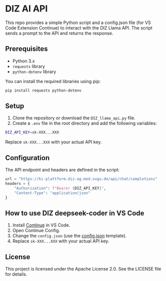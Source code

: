 # DIZ AI API

This repo provides a simple Python script and a config.json file (for VS Code Extension Continue) to interact with the DIZ Llama API. The script sends a prompt to the API and returns the response.

## Prerequisites

- Python 3.x
- `requests` library
- `python-dotenv` library

You can install the required libraries using pip:

```bash
pip install requests python-dotenv
```

## Setup
1. Clone the repository or download the `DIZ_llama_api.py` file.
2. Create a `.env` file in the root directory and add the following variables:
```bash
DIZ_API_KEY=sk-XXX...XXX
```
Replace `sk-XXX...XXX` with your actual API key.

## Configuration
The API endpoint and headers are defined in the script:
```python
url = "https://ki-plattform.diz-ag.med.ovgu.de/api/chat/completions"
headers = {
    "Authorization": f"Bearer {DIZ_API_KEY}",
    "Content-Type": "application/json"
}
```

## How to use DIZ deepseek-coder in VS Code
1. Install [Continue](https://github.com/continuedev/continue) in VS Code.
2. Open Continue Config.
3. Change the `config.json` (use the [config.json](/config/config.json) template).
4. Replace `sk-XXX...XXX` with your actual API key.

## License
This project is licensed under the Apache License 2.0. See the LICENSE file for details.